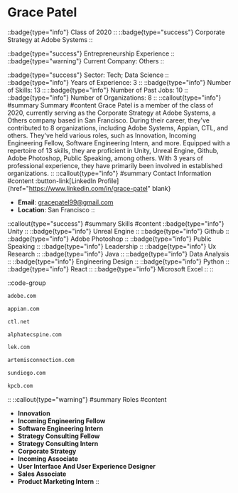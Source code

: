 # Grace Patel
::badge{type="info"}
Class of 2020
::
::badge{type="success"}
Corporate Strategy at Adobe Systems
::

::badge{type="success"}
Entrepreneurship Experience
::
::badge{type="warning"}
Current Company: Others
::

::badge{type="success"}
Sector: Tech; Data Science
::
::badge{type="info"}
Years of Experience: 3
::
::badge{type="info"}
Number of Skills: 13
::
::badge{type="info"}
Number of Past Jobs: 10
::
::badge{type="info"}
Number of Organizations: 8
::
::callout{type="info"}
#summary
Summary
#content
Grace Patel is a member of the class of 2020, currently serving as the Corporate Strategy at Adobe Systems, a Others company based in San Francisco. During their career, they've contributed to 8 organizations, including Adobe Systems, Appian, CTL, and others. They've held various roles, such as Innovation, Incoming Engineering Fellow, Software Engineering Intern, and more. Equipped with a repertoire of 13 skills, they are proficient in Unity, Unreal Engine, Github, Adobe Photoshop, Public Speaking, among others.  With 3 years of professional experience, they have primarily been involved in established organizations.
::
::callout{type="info"}
#summary
Contact Information
#content
:button-link[LinkedIn Profile]{href="https://www.linkedin.com/in/grace-patel" blank}
- **Email**: gracepatel99@gmail.com
- **Location**: San Francisco
::

::callout{type="success"}
#summary
Skills
#content
::badge{type="info"}
Unity
::
::badge{type="info"}
Unreal Engine
::
::badge{type="info"}
Github
::
::badge{type="info"}
Adobe Photoshop
::
::badge{type="info"}
Public Speaking
::
::badge{type="info"}
Leadership
::
::badge{type="info"}
Ux Research
::
::badge{type="info"}
Java
::
::badge{type="info"}
Data Analysis
::
::badge{type="info"}
Engineering Design
::
::badge{type="info"}
Python
::
::badge{type="info"}
React
::
::badge{type="info"}
Microsoft Excel
::
::

::code-group
```bash [Adobe Systems]
adobe.com
```
```bash [Appian]
appian.com
```
```bash [CTL]
ctl.net
```
```bash [Alphatec Spine]
alphatecspine.com
```
```bash [LEK Consulting]
lek.com
```
```bash [Artemis Connection]
artemisconnection.com
```
```bash [Athleisure, Inc. dba: Sun Diego Boardshops]
sundiego.com
```
```bash [Kleiner Perkins Caufield & Byers]
kpcb.com
```
::
::callout{type="warning"}
#summary
Roles
#content
- **Innovation**
- **Incoming Engineering Fellow**
- **Software Engineering Intern**
- **Strategy Consulting Fellow**
- **Strategy Consulting Intern**
- **Corporate Strategy**
- **Incoming Associate**
- **User Interface And User Experience Designer**
- **Sales Associate**
- **Product Marketing Intern**
::

